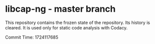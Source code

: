 # libcap-ng - master branch

This repository contains the frozen state of the repository.
Its history is cleared. It is used only for static code
analysis with Codacy.

Commit Time: 1724117685